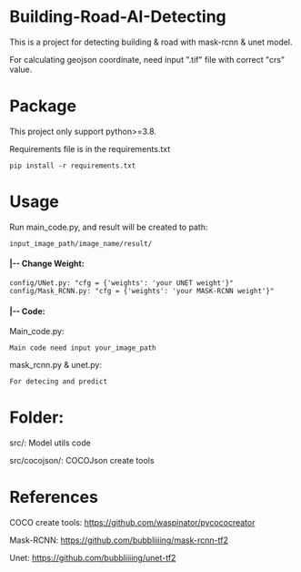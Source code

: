 # Building-Road-AI-Detecting
This is a project for detecting building &amp; road with mask-rcnn &amp; unet model.


For calculating geojson coordinate, need input ".tif" file with correct "crs" value.

# Package
This project only support python>=3.8.

Requirements file is in the requirements.txt

	pip install -r requirements.txt

# Usage
Run main_code.py, and result will be created to path:
	
	input_image_path/image_name/result/

#### |-- Change Weight:
	config/UNet.py: "cfg = {'weights': 'your UNET weight'}"
	config/Mask_RCNN.py: "cfg = {'weights': 'your MASK-RCNN weight'}"

#### |-- Code:
Main_code.py: 
    
	Main code need input your_image_path

mask_rcnn.py & unet.py:

	For detecing and predict

# Folder:
src/: Model utils code

src/cocojson/: COCOJson create tools 

# References
COCO create tools: https://github.com/waspinator/pycococreator

Mask-RCNN: https://github.com/bubbliiiing/mask-rcnn-tf2

Unet: https://github.com/bubbliiiing/unet-tf2
